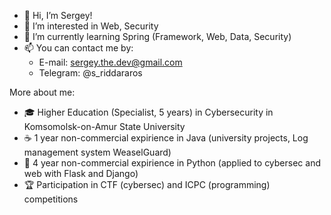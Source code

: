 - 👋 Hi, I’m Sergey!
- 👀 I’m interested in Web, Security
- 🌱 I’m currently learning Spring (Framework, Web, Data, Security)
- 📫 You can contact me by:
  - E-mail: sergey.the.dev@gmail.com
  - Telegram: @s_riddararos


More about me:
- 🎓 Higher Education (Specialist, 5 years) in Cybersecurity in Komsomolsk-on-Amur State University
- ☕️ 1 year non-commercial expirience in Java (university projects, Log management system WeaselGuard)
- 🐍 4 year non-commercial expirience in Python (applied to cybersec and web with Flask and Django)
- 🏆 Participation in CTF (cybersec) and ICPC (programming) competitions
